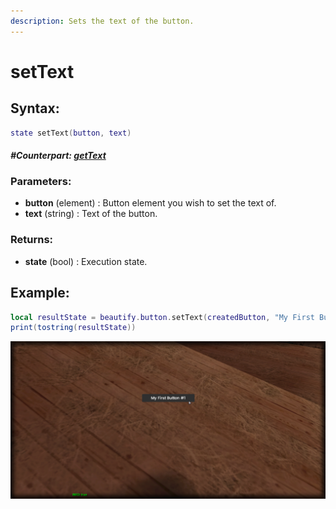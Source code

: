 ```yaml
---
description: Sets the text of the button.
---
```


# setText

## **Syntax:**

```lua
state setText(button, text)
```

#### _**\#Counterpart:**_ [_**getText**_](getbuttontext.md)

### **Parameters:**

* **button** \(element\) : Button element you wish to set the text of.
* **text** \(string\) : Text of the button.

### **Returns:**

* **state** \(bool\) : Execution state.

## **Example:**

```lua
local resultState = beautify.button.setText(createdButton, "My First Button #1")
print(tostring(resultState))
```

![](../../.gitbook/assets/setbuttontext.png)

